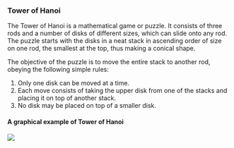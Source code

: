 ### Tower of Hanoi
The Tower of Hanoi is a mathematical game or puzzle. It consists of three rods and a number of disks of different sizes, which can slide onto any rod. The puzzle starts with the disks in a neat stack in ascending order of size on one rod, the smallest at the top, thus making a conical shape.

The objective of the puzzle is to move the entire stack to another rod, obeying the following simple rules:

1. Only one disk can be moved at a time.
2. Each move consists of taking the upper disk from one of the stacks and placing it on top of another stack.
3. No disk may be placed on top of a  smaller disk.

#### A graphical example of Tower of Hanoi
![](https://upload.wikimedia.org/wikipedia/commons/thumb/6/60/Tower_of_Hanoi_4.gif/300px-Tower_of_Hanoi_4.gif)
